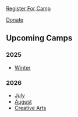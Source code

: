 <a class="register btn"
   href="?info=camp_registration_start">Register&nbsp;For&nbsp;Camp</a>

<a class="donate btn"
   href="?info=donate">Donate</a>

## Upcoming Camps

### 2025
- [Winter](?camp=2025_winter)

### 2026
- [July](?camp=2026_july)
- [August](?camp=2026_august)
- [Creative Arts](?camp=2026_cae)
